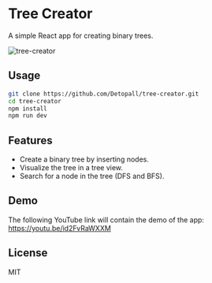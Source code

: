 # Tree Creator

A simple React app for creating binary trees.

![tree-creator](./tree-creator.png)

## Usage

```bash
git clone https://github.com/Detopall/tree-creator.git
cd tree-creator
npm install
npm run dev
```

## Features

- Create a binary tree by inserting nodes.
- Visualize the tree in a tree view.
- Search for a node in the tree (DFS and BFS).

## Demo

The following YouTube link will contain the demo of the app:
<https://youtu.be/id2FvRaWXXM>

## License

MIT
